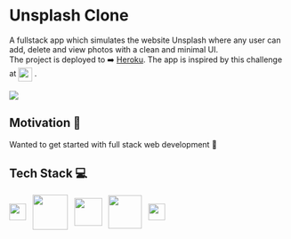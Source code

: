 # Unsplash Clone

A fullstack app which simulates the website Unsplash where any user can add, delete and view photos with a clean and minimal UI. <br/>
The project is deployed to ➡️ <a href="https://unsplash-clone-webapp.herokuapp.com/" align="center">Heroku</a>.
The app is inspired by this challenge at <a href="https://devchallenges.io/challenges/rYyhwJAxMfES5jNQ9YsP" align="center"><img align="center" width="25px" src="https://i.ibb.co/DVP8xt4/devchallenges.png"/></a> .
<br/>
<br/>
<img align="center" src="https://media.giphy.com/media/Mu4uxc9oNActCeekUN/giphy.gif"/>
## Motivation :rocket:
Wanted to get started with full stack web development :rainbow:

## Tech Stack 💻
<p align="left">
  <img / width="30px" src="https://upload.wikimedia.org/wikipedia/commons/3/33/Figma-logo.svg" align="center">
  &nbsp
  <img width="63px" src="https://upload.wikimedia.org/wikipedia/commons/thumb/a/a7/React-icon.svg/1280px-React-icon.svg.png" align="center" />
  &nbsp
  <img width="50px" src="https://camo.githubusercontent.com/438522ac26bb05c47b5a243f914d2dab7c49265b6ee09bbc7df43004f96754f6/68747470733a2f2f6432656970397366336f6f3663322e636c6f756466726f6e742e6e65742f746167732f696d616765732f3030302f3030302f3335392f66756c6c2f657870726573736a736c6f676f2e706e67" align="center" />
  &nbsp
  <img width="60px" src="https://upload.wikimedia.org/wikipedia/commons/thumb/d/d9/Node.js_logo.svg/1280px-Node.js_logo.svg.png" align="center"/>
  &nbsp
  <img width="30px" src="https://seeklogo.com/images/H/heroku-logo-B774A78667-seeklogo.com.png" align="center"/>
</p>

